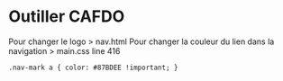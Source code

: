 # Outiller CAFDO

Pour changer le logo > nav.html
Pour changer la couleur du lien dans la navigation > main.css line 416

`.nav-mark a {
    color: #87BDEE !important;
}`



